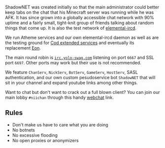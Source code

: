 ShadowNET was created initially so that the main administrator could better 
keep tabs on the chat that his Minecraft server was running while he was AFK. 
It has since grown into a globally accessible chat network with 90% uptime and 
a fairly small, tight-knit group of friends talking about random things that 
come up. It is also the test network of 
[elemental-ircd](http://github.com/lyska/elemental-ircd).

We run Atheme services and our own elemental-ircd daemon as well as are the
testing ground for [Cod extended services](http://github.com/lyska/cod) and 
eventually its replacement [Eon](http://github.com/lyska/eon).

The main round robin is [`irc.yolo-swag.com`](irc://irc.yolo-swag.com) 
listening on port `6667` and SSL port `6697`. Other ports may work but their 
use is not recommended.

We feature `ChanServ`, `NickServ`, `BotServ`, `GameServ`, `HostServ`, SASL 
authentication, and our own custom pesudoservice bot `ShadowNET` that will sit 
in your channel and expand youtube links among other things.

Want to chat but don't want to crack out a full blown client? You can join our 
main lobby `#niichan` through this handy [webchat](webchat.html) link.

## Rules

 - Don't make us have to care what you are doing
 - No botnets
 - No excessive flooding
 - No open proxies or anonymizers

